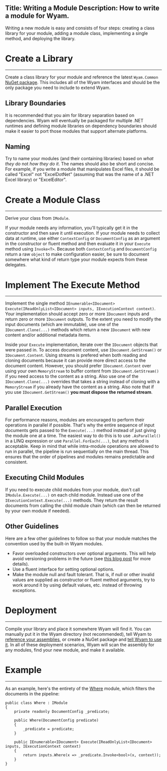 Title: Writing a Module
Description: How to write a module for Wyam.
---
Writing a new module is easy and consists of four steps: creating a class library for your module, adding a module class, implementing a single method, and deploying the library.

# Create a Library
---

Create a class library for your module and reference the latest `Wyam.Common` [NuGet package](https://www.nuget.org/packages/Wyam.Common). This includes all of the Wyam interfaces and should be the only package you need to include to extend Wyam.

## Library Boundaries

It is recommended that you aim for library separation based on dependencies. Wyam will eventually be packaged for multiple .NET runtimes and defining module libraries on dependency boundaries should make it easier to port those modules that support alternate platforms.

## Naming

Try to name your modules (and their containing libraries) based on *what they do* not *how they do it*. The names should also be short and concise. For example, if you write a module that manipulates Excel files, it should be called "Excel" not "ExcelDotNet" (assuming that was the name of a .NET Excel library) or "ExcelEditor".

# Create a Module Class
---

Derive your class from `IModule`.

If your module needs any information, you'll typically get it in the constructor and then save it until execution. If your module needs to collect data at runtime, use either `ContextConfig` or `DocumentConfig` as an argument in the constructor or fluent method and then evaluate it in your `Execute` method using `Invoke<T>`. Because both `ContextConfig` and `DocumentConfig` return a raw `object` to make configuration easier, be sure to document somewhere what kind of return type your module expects from these delegates.

# Implement The Execute Method
---

Implement the single method `IEnumerable<IDocument> Execute(IReadOnlyList<IDocument> inputs, IExecutionContext context)`. Your implementation should accept zero or more `IDocument` inputs and return zero or more `IDocument` outputs. To the extent you need to modify the input documents (which are immutable), use one of the `IDocument.Clone(...)` methods which return a new `IDocument` with new content and/or additional metadata items.

Inside your `Execute` implementation, iterate over the `IDocument` objects that were passed in. To access document content, use `IDocument.GetStream()` or `IDocument.Content`. Using streams is prefered when both reading and cloning documents because it can provide more direct access to the document content. However, you should prefer `IDocument.Content` over using your own `MemoryStream` to buffer content from `IDocument.GetStream()` if you need access to the content as a string. Also use one of the `IDocument.Clone(...)` overrides that takes a string instead of cloning with a `MemoryStream` if you already have the content as a string. Also note that if you use `IDocument.GetStream()` **you must dispose the returned stream**.

## Parallel Execution

For performance reasons, modules are encouraged to perform their operations in parallel if possible. That's why the entire sequence of input documents gets passed to the `Execute(...)` method instead of just giving the module one at a time. The easiest way to do this is to use `.AsParallel()` in a LINQ expression or use `Parallel.ForEach(...)`, but any method is acceptable. Keep in mind that while intra-module operations are allowed to run in parallel, the pipeline is run sequentially on the main thread. This ensures that the order of pipelines and modules remains predictable and consistent.

## Executing Child Modules

If you need to execute child modules from your module, don't call `IModule.Execute(...)` on each child module. Instead use one of the `IExecutionContext.Execute(...)` methods. They return the result documents from calling the child module chain (which can then be returned by your own module if needed).

## Other Guidelines

Here are a few other guidelines to follow so that your module matches the convention used by the built-in Wyam modules.

- Favor overloaded constructors over optional arguments. This will help avoid versioning problems in the future (see [this blog post](http://haacked.com/archive/2010/08/10/versioning-issues-with-optional-arguments.aspx/) for more details).
- Use a fluent interface for setting optional options.
- Make the module null and fault tolerant. That is, if null or other invalid values are supplied as constructor or fluent method arguments, try to work around it by using default values, etc. instead of throwing exceptions.

# Deployment
---

Compile your library and place it somewhere Wyam will find it. You can manually put it in the Wyam directory (not recommended), tell Wyam to [reference your assemblies](/getting-started/configuration#assemblies), or create a NuGet package and [tell Wyam to use it](/getting-started/configuration#nuget). In all of these deployment scenarios, Wyam will scan the assembly for any modules, find your new module, and make it available.

# Example
---

As an example, here's the entirety of the [Where](/modules/where) module, which filters the documents in the pipeline:

```
public class Where : IModule
{
	private readonly DocumentConfig _predicate;

	public Where(DocumentConfig predicate)
	{
		_predicate = predicate;
	}

	public IEnumerable<IDocument> Execute(IReadOnlyList<IDocument> inputs, IExecutionContext context)
	{
		return inputs.Where(x => _predicate.Invoke<bool>(x, context));
	}
}
```